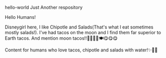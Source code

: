 hello-world
Just Another respository

Hello Humans!

Disneygirl here, I like Chipotle and Salads(That's what I eat sometimes mostly salads!).
I've had tacos on the moon and I find them far superior to Earth tacos.
And mention moon tacos!!🌮🌮🌮🍚🍽😋😋😋

Content for humans who love tacos, chipotle and salads with water!✨👋🏾

